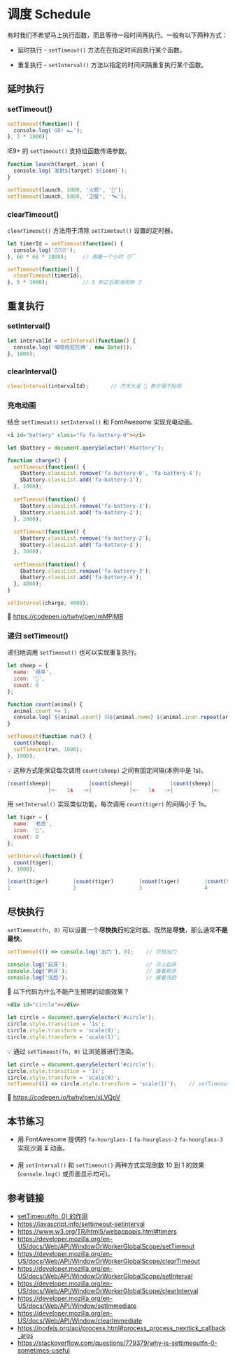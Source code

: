 # 调度 Schedule

有时我们不希望马上执行函数，而且等待一段时间再执行。一般有以下两种方式：
* 延时执行 - `setTimeout()` 方法在在指定时间后执行某个函数。

* 重复执行 - `setInterval()` 方法以指定的时间间隔重复执行某个函数。

## 延时执行
### setTimeout()
```javascript
setTimeout(function() {
  console.log('GO! 🏎');
}, 3 * 1000);
```
IE9+ 的 `setTimeout()` 支持给函数传递参数。
```javascript
function launch(target, icon) {
  console.log(`发射${target} ${icon}`);
}

setTimeout(launch, 3000, '火箭', '🚀');
setTimeout(launch, 5000, '卫星', '🛰');
```

### clearTimeout()
`clearTimeout()` 方法用于清除 `setTimetout()` 设置的定时器。
```javascript
let timerId = setTimeout(function() {
  console.log('⏰⏰⏰');
}, 60 * 60 * 1000);     // 再睡一个小时 😴

setTimeout(function() {
  clearTimeout(timerId);
}, 5 * 1000);           // 5 秒之后取消闹钟 ⏰
```

## 重复执行
### setInterval()
```javascript
let intervalId = setInterval(function() {
  console.log('喃唔呃尼陀佛', new Date());
}, 1000);
```

### clearInterval()
```javascript
clearInterval(intervalId);       // 齐天大圣 🙉 表示很不耐烦
```
### 充电动画
结合 `setTimeout()` `setInterval()` 和 FontAwesome 实现充电动画。
```html
<i id="battery" class="fa fa-battery-0"></i>
```
```javascript
let $battery = document.querySelector('#battery');

function charge() {
  setTimeout(function() {
    $battery.classList.remove('fa-battery-0', 'fa-battery-4');
    $battery.classList.add('fa-battery-1');
  }, 1000);
  
  setTimeout(function() {
    $battery.classList.remove('fa-battery-1');
    $battery.classList.add('fa-battery-2');
  }, 2000);
  
  setTimeout(function() {
    $battery.classList.remove('fa-battery-2');
    $battery.classList.add('fa-battery-3');
  }, 3000);
  
  setTimeout(function() {
    $battery.classList.remove('fa-battery-3');
    $battery.classList.add('fa-battery-4');
  }, 4000);
}

setInterval(charge, 4000);
```
🚀 https://codepen.io/twhy/pen/mMPjMB

### 递归 setTimeout()
递归地调用 `setTimeout()` 也可以实现重复执行。
```javascript
let sheep = {
  name: '绵羊',
  icon: '🐑',
  count: 0
};

function count(animal) {
  animal.count += 1;
  console.log(`${animal.count} 只${animal.name} ${animal.icon.repeat(animal.count)}`);
}

setTimeout(function run() {
  count(sheep);
  setTimeout(run, 1000);
}, 1000);
```
💡 这种方式能保证每次调用 `count(sheep)` 之间有固定间隔(本例中是 1s)。
```javascript
|count(sheep)|            |count(sheep)|            |count(sheep)|            |count(sheep)|
             |<-   1s   ->|            |<-   1s   ->|            |<-   1s   ->|            |
```

用 `setInterval()` 实现类似功能，每次调用 `count(tiger)` 的间隔小于 1s。
```javascript
let tiger = {
  name: '老虎',
  icon: '🐯',
  count: 0
};

setInterval(function() {
  count(tiger);
}, 1000);
```
```javascript
|count(tiger)        |count(tiger)        |count(tiger)        |count(tiger)        |count(tiger)
1                    2                    3                    4                    5
```

## 尽快执行
`setTimeout(fn, 0)` 可以设置一个**尽快执行**的定时器。既然是**尽快**，那么通常**不是最快**。
```javascript
setTimeout(() => console.log('出门'), 0);    // 尽快出门

console.log('起床');                         // 马上起床
console.log('刷牙');                         // 接着刷牙
console.log('洗脸');                         // 接着洗脸
```

🤔 以下代码为什么不能产生预期的动画效果？
```html
<div id="circle"></div>
```
```javascript
let circle = document.querySelector('#circle');
circle.style.transition = '1s';
circle.style.transform = 'scale(0)';
circle.style.transform = 'scale(1)';
```
💡 通过 `setTimeout(fn, 0)` 让浏览器进行渲染。
```javascript
let circle = document.querySelector('#circle');
circle.style.transition = '1s';
circle.style.transform = 'scale(0)';
setTimeout(() => circle.style.transform = 'scale(1)');    // setTimeout(fn, 0) 的 0 可以省略
```
🚀 https://codepen.io/twhy/pen/xLVQpV

## 本节练习
* 用 FontAwesome 提供的 `fa-hourglass-1` `fa-hourglass-2` `fa-hourglass-3` 实现沙漏 ⏳ 动画。

* 用 `setInterval()` 和 `setTimeout()` 两种方式实现倒数 10 到 1 的效果(`console.log()` 或页面显示均可)。

## 参考链接
* [setTimeout(fn, 0) 的作用](http://pandacafe.net/post/337)
* https://javascript.info/settimeout-setinterval
* https://www.w3.org/TR/html5/webappapis.html#timers
* https://developer.mozilla.org/en-US/docs/Web/API/WindowOrWorkerGlobalScope/setTimeout
* https://developer.mozilla.org/en-US/docs/Web/API/WindowOrWorkerGlobalScope/clearTimeout
* https://developer.mozilla.org/en-US/docs/Web/API/WindowOrWorkerGlobalScope/setInterval
* https://developer.mozilla.org/en-US/docs/Web/API/WindowOrWorkerGlobalScope/clearInterval
* https://developer.mozilla.org/en-US/docs/Web/API/Window/setImmediate
* https://developer.mozilla.org/en-US/docs/Web/API/Window/clearImmediate
* https://nodejs.org/api/process.html#process_process_nexttick_callback_args
* https://stackoverflow.com/questions/779379/why-is-settimeoutfn-0-sometimes-useful
